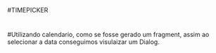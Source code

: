 #TIMEPICKER
#
#
#
#Utilizando calendario, como se fosse gerado um fragment, assim ao selecionar a data conseguimos visulaizar um Dialog.
#
#
#
